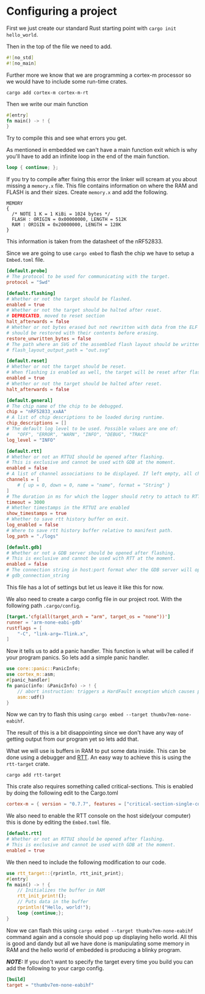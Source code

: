 # Configuring a project

First we just create our standard Rust starting point with `cargo init
hello_world`.

Then in the top of the file we need to add.

``` rust
#![no_std]
#![no_main]
```

Further more we know that we are programming a cortex-m processor so we
would have to include some run-time crates.


```console
cargo add cortex-m cortex-m-rt
```

Then we write our main function
```rust
#[entry]
fn main() -> ! {
}
```

Try to compile this and see what errors you get.

As mentioned in embedded we can't have a main function exit which is why
you'll have to add an infinite loop in the end of the main function.

```rust
loop { continue; };
```

If you try to compile after fixing this error the linker will scream at
you about missing a `memory.x` file. This file contains information on
where the RAM and FLASH is and their sizes. Create `memory.x` and add
the following.

```text
MEMORY
{
  /* NOTE 1 K = 1 KiBi = 1024 bytes */
  FLASH : ORIGIN = 0x00000000, LENGTH = 512K
  RAM : ORIGIN = 0x20000000, LENGTH = 128K
}
```

This information is taken from the datasheet of the nRF52833.

Since we are going to use `cargo embed` to flash the chip we have to
setup a `Embed.toml` file.

```toml
[default.probe]
# The protocol to be used for communicating with the target.
protocol = "Swd"

[default.flashing]
# Whether or not the target should be flashed.
enabled = true
# Whether or not the target should be halted after reset.
# DEPRECATED, moved to reset section
halt_afterwards = false
# Whether or not bytes erased but not rewritten with data from the ELF
# should be restored with their contents before erasing.
restore_unwritten_bytes = false
# The path where an SVG of the assembled flash layout should be written to.
# flash_layout_output_path = "out.svg"

[default.reset]
# Whether or not the target should be reset.
# When flashing is enabled as well, the target will be reset after flashing.
enabled = true
# Whether or not the target should be halted after reset.
halt_afterwards = false

[default.general]
# The chip name of the chip to be debugged.
chip = "nRF52833_xxAA"
# A list of chip descriptions to be loaded during runtime.
chip_descriptions = []
# The default log level to be used. Possible values are one of:
#   "OFF", "ERROR", "WARN", "INFO", "DEBUG", "TRACE" 
log_level = "INFO"

[default.rtt]
# Whether or not an RTTUI should be opened after flashing.
# This is exclusive and cannot be used with GDB at the moment.
enabled = false 
# A list of channel associations to be displayed. If left empty, all channels are displayed.
channels = [
    # { up = 0, down = 0, name = "name", format = "String" }
]
# The duration in ms for which the logger should retry to attach to RTT.
timeout = 3000
# Whether timestamps in the RTTUI are enabled
show_timestamps = true
# Whether to save rtt history buffer on exit.
log_enabled = false
# Where to save rtt history buffer relative to manifest path.
log_path = "./logs"

[default.gdb]
# Whether or not a GDB server should be opened after flashing.
# This is exclusive and cannot be used with RTT at the moment.
enabled = false
# The connection string in host:port format wher the GDB server will open a socket.
# gdb_connection_string
```

This file has a lot of settings but let us leave it like this for now.

We also need to create a cargo config file in our project root. With the
following path `.cargo/config`.

```toml
[target.'cfg(all(target_arch = "arm", target_os = "none"))']
runner = 'arm-none-eabi-gdb'
rustflags = [
    "-C", "link-arg=-Tlink.x",
]
```

Now it tells us to add a panic handler. This function is what will be
called if your program panics. So lets add a simple panic handler.

```rust
use core::panic::PanicInfo;
use cortex_m::asm;
#[panic_handler]
fn panic(info: &PanicInfo) -> ! {
    // abort instruction: triggers a HardFault exception which causes probe-run to exit
    asm::udf()
}
```

Now we can try to flash this using `cargo embed --target thumbv7em-none-eabihf`.

The result of this is a bit disappointing since we don't have any way of getting output from our program
yet so lets add that. 

What we will use is buffers in RAM to put some
data inside. This can be done using a debugger and [RTT](https://wiki.segger.com/RTT). An easy way to achieve this is using the `rtt-target` crate.

```console
cargo add rtt-target
```

This crate also requires something called critical-sections. This is
enabled by doing the following edit to the Cargo.toml

```toml
cortex-m = { version = "0.7.7", features = ["critical-section-single-core"]}
```

We also need to enable the RTT console on the host side(your computer)
this is done by editing the `Embed.toml` file.
```toml
[default.rtt]
# Whether or not an RTTUI should be opened after flashing.
# This is exclusive and cannot be used with GDB at the moment.
enabled = true
```

We then need to include the following modification to our code.
```rust
use rtt_target::{rprintln, rtt_init_print};
#[entry]
fn main() -> ! {
    // Initializes the buffer in RAM
    rtt_init_print!();
    // Puts data in the buffer
    rprintln!("Hello, world!");
    loop {continue;};
}
```

Now we can flash this using `cargo embed --target thumbv7em-none-eabihf` command again and a console should pop up displaying hello world.
All this is good and dandy but all we have done is manipulating some
memory in RAM and the hello world of embedded is producing a blinky
program.

**_NOTE:_** If you don't want to specify the target every time you build you can add
the following to your cargo config.

```toml
[build]
target = "thumbv7em-none-eabihf"
```

